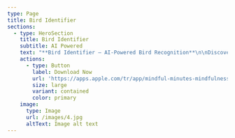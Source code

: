 ```yaml
---
type: Page
title: Bird Identifier
sections:
  - type: HeroSection
    title: Bird Identifier
    subtitle: AI Powered
    text: "**Bird Identifier – AI-Powered Bird Recognition**\n\nDiscover the world of birds with AI. Simply capture a photo or record a bird’s song, and let advanced AI instantly identify the species. Whether you're a beginner birdwatcher or an expert ornithologist, Bird Identifier makes bird identification effortless and fun.\n\n### Key Features:\n\n*   **AI-Powered Bird Recognition**\_– Take a photo, and our AI will instantly identify the bird species.\n\n*   **Bird Sound Identification**\_– Record a bird’s song to recognize species using AI sound analysis.\n\n*   **Detailed Bird Insights**\_– Learn about each bird’s habitat, behavior, and unique traits.\n\n*   **Personal Birdwatching Log**\_– Track and save your bird sightings in your personal journal.\n\n*   **Offline Mode**\_– Identify birds even without an internet connection.\n\n*   **Ad-Free Experience**\_– Enjoy a distraction-free birdwatching journey with our premium plan.\n\nIdentify, learn, and explore with AI.\nDownload Bird Identifier today and unlock a smarter way to explore nature.\n"
    actions:
      - type: Button
        label: Download Now
        url: 'https://apps.apple.com/tr/app/mindful-minutes-mindfulness/id6737522844'
        size: large
        variant: contained
        color: primary
    image:
      type: Image
      url: /images/4.jpg
      altText: Image alt text
---
```

